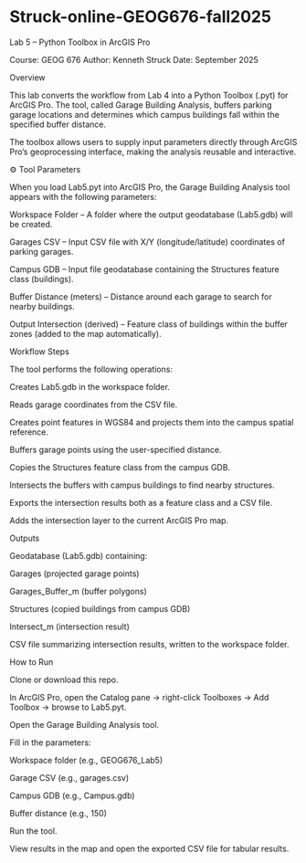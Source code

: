 # Struck-online-GEOG676-fall2025

Lab 5 – Python Toolbox in ArcGIS Pro

Course: GEOG 676
Author: Kenneth Struck
Date: September 2025

Overview

This lab converts the workflow from Lab 4 into a Python Toolbox (.pyt) for ArcGIS Pro. The tool, called Garage Building Analysis, buffers parking garage locations and determines which campus buildings fall within the specified buffer distance.

The toolbox allows users to supply input parameters directly through ArcGIS Pro’s geoprocessing interface, making the analysis reusable and interactive.

⚙️ Tool Parameters

When you load Lab5.pyt into ArcGIS Pro, the Garage Building Analysis tool appears with the following parameters:

Workspace Folder – A folder where the output geodatabase (Lab5.gdb) will be created.

Garages CSV – Input CSV file with X/Y (longitude/latitude) coordinates of parking garages.

Campus GDB – Input file geodatabase containing the Structures feature class (buildings).

Buffer Distance (meters) – Distance around each garage to search for nearby buildings.

Output Intersection (derived) – Feature class of buildings within the buffer zones (added to the map automatically).

Workflow Steps

The tool performs the following operations:

Creates Lab5.gdb in the workspace folder.

Reads garage coordinates from the CSV file.

Creates point features in WGS84 and projects them into the campus spatial reference.

Buffers garage points using the user-specified distance.

Copies the Structures feature class from the campus GDB.

Intersects the buffers with campus buildings to find nearby structures.

Exports the intersection results both as a feature class and a CSV file.

Adds the intersection layer to the current ArcGIS Pro map.

Outputs

Geodatabase (Lab5.gdb) containing:

Garages (projected garage points)

Garages_Buffer_<distance>m (buffer polygons)

Structures (copied buildings from campus GDB)

Intersect_<distance>m (intersection result)

CSV file summarizing intersection results, written to the workspace folder.

How to Run

Clone or download this repo.

In ArcGIS Pro, open the Catalog pane → right-click Toolboxes → Add Toolbox → browse to Lab5.pyt.

Open the Garage Building Analysis tool.

Fill in the parameters:

Workspace folder (e.g., GEOG676_Lab5)

Garage CSV (e.g., garages.csv)

Campus GDB (e.g., Campus.gdb)

Buffer distance (e.g., 150)

Run the tool.

View results in the map and open the exported CSV file for tabular results.
